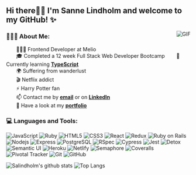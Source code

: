 ## Hi there👋🏼 I'm Sanne Lindholm and welcome to my GitHub! :sparkles:

  <img align="right" alt="GIF" src="https://www.pixelo.net/wp-content/uploads/2016/05/03_funny-and-inspiring-graphic-design-related-gifs.gif" />
  
### 🙋🏼‍♀️ About Me:

&nbsp;&nbsp;&nbsp;&nbsp;&nbsp;&nbsp;&nbsp;👩🏼‍💻 Frontend Developer at Melio </br>
&nbsp;&nbsp;&nbsp;&nbsp;&nbsp;&nbsp;&nbsp;:mortar_board: Completed a 12 week Full Stack Web Developer Bootcamp
&nbsp;&nbsp;&nbsp;&nbsp;&nbsp;&nbsp;&nbsp;🌱 Currently learning **[TypeScript](https://www.typescriptlang.org/)** </br>
&nbsp;&nbsp;&nbsp;&nbsp;&nbsp;&nbsp;&nbsp;:earth_africa: Suffering from wanderlust </br>
&nbsp;&nbsp;&nbsp;&nbsp;&nbsp;&nbsp;&nbsp;:clapper: Netflix addict </br>
&nbsp;&nbsp;&nbsp;&nbsp;&nbsp;&nbsp;&nbsp;:zap: Harry Potter fan </br>
&nbsp;&nbsp;&nbsp;&nbsp;&nbsp;&nbsp;&nbsp;📫 Contact me by **[email](sannelindholm@hotmail.com)** or on **[LinkedIn](https://www.linkedin.com/in/sanne-lindholm/)** </br>
&nbsp;&nbsp;&nbsp;&nbsp;&nbsp;&nbsp;&nbsp;:briefcase: Have a look at my **[portfolio](https://salindholm-portfolio.netlify.app/)** </br>

### :computer: Languages and Tools:

![JavaScript](https://img.shields.io/badge/-JavaScript-black?style=flat-square&logo=javascript)
![Ruby](https://img.shields.io/badge/-Ruby-CC342D?style=flat-square&logo=ruby)
![HTML5](https://img.shields.io/badge/-HTML5-E34F26?style=flat-square&logo=html5&logoColor=white)
![CSS3](https://img.shields.io/badge/-CSS3-1572B6?style=flat-square&logo=css3)
![React](https://img.shields.io/badge/-React-black?style=flat-square&logo=react)
![Redux](https://img.shields.io/badge/-Redux-764ABC?style=flat-square&logo=redux)
![Ruby on Rails](https://img.shields.io/badge/-Ruby%20on%20Rails-CC0000?style=flat-square&logo=ruby-on-rails)
![Nodejs](https://img.shields.io/badge/-Nodejs-black?style=flat-square&logo=Node.js)
![Express](https://img.shields.io/badge/-Express-430098?style=flat-square)
![PostgreSQL](https://img.shields.io/badge/-PostgreSQL-336791?style=flat-square&logo=postgresql)
![RSpec](https://img.shields.io/badge/-RSpec-red?430098?style=flat-square)
![Cypress](https://img.shields.io/badge/-Cypress-17202C?style=flat-square&logo=cypress)
![Jest](https://img.shields.io/badge/-Jest-C21325?style=flat-square&logo=jest)
![Detox](https://img.shields.io/badge/-Detox-430098?style=flat-square)
![Semantic UI](https://img.shields.io/badge/-Semantic%20UI-35bdb2?style=flat-square)
![Heroku](https://img.shields.io/badge/-Heroku-430098?style=flat-square&logo=heroku)
![Netlify](https://img.shields.io/badge/-Netlify-black?00C7B7?style=flat-square&logo=netlify)
![Semaphore](https://img.shields.io/badge/-Semaphore-grey?19A974?style=flat-square&logo=semaphore-ci)
![Coveralls](https://img.shields.io/badge/-Coveralls-3F5767?style=flat-square&logo=coveralls)
![Pivotal Tracker](https://img.shields.io/badge/-Pivotal%20Tracker-430098?style=flat-square&logo=pivotal-tracker)
![Git](https://img.shields.io/badge/-Git-black?style=flat-square&logo=git)
![GitHub](https://img.shields.io/badge/-GitHub-181717?style=flat-square&logo=github)

![Salindholm's github stats](https://github-readme-stats.vercel.app/api?username=salindholm&show_icons=true&theme=tokyonight&bg_color=00000000&hide=issues)
![Top Langs](https://github-readme-stats.vercel.app/api/top-langs/?username=salindholm&layout=compact&theme=tokyonight&langs_count=6&bg_color=00000000)
